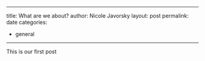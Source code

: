 ----
title: What are we about?
author: Nicole Javorsky
layout: post
permalink: date
categories:
  - general
---

This is our first post